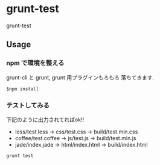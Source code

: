 grunt-test
==========

grunt-test


## Usage


### npm で環境を整える

grunt-cli と grunt, grunt 用プラグインもろもろ
落ちてきます.

```
$npm install
```

### テストしてみる

下記のように出力されてればok!!

- less/test.less -> css/test.css -> build/test.min.css
- coffee/test.coffee -> js/test.js -> build/test.min.js
- jade/index.jade -> html/index.html -> build/index.html


```
grunt test
```


